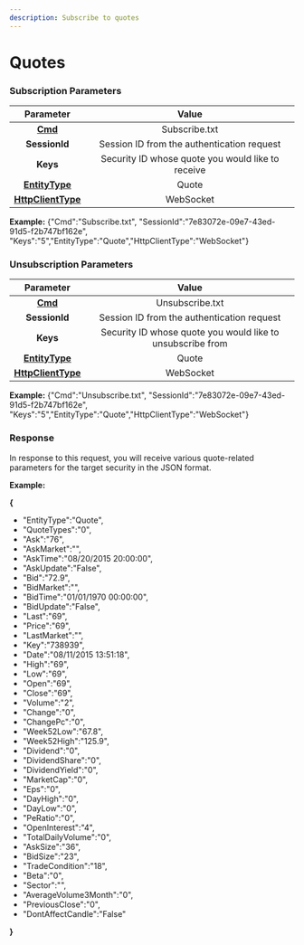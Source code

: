 ```yaml
---
description: Subscribe to quotes
---
```


# Quotes

### Subscription Parameters <a id="Quote-Subscribe"></a>

| Parameter | Value |
| :---: | :---: |
| [**Cmd**](https://wiki.etnasoft.com/display/ET/Enumerations) | Subscribe.txt |
| **SessionId** | Session ID from the authentication request |
| **Keys** | Security ID whose quote you would like to receive |
| [**EntityType**](https://wiki.etnasoft.com/display/ET/Enumerations) | Quote |
| [**HttpClientType**](https://wiki.etnasoft.com/display/DOCS/Enumerations) | WebSocket |

**Example:** {"Cmd":"Subscribe.txt", "SessionId":"7e83072e-09e7-43ed-91d5-f2b747bf162e", "Keys":"5","EntityType":"Quote","HttpClientType":"WebSocket"}

### Unsubscription Parameters <a id="Quote-Unsubscribe"></a>

| Parameter | Value |
| :---: | :---: |
| [**Cmd**](https://wiki.etnasoft.com/display/ET/Enumerations) | Unsubscribe.txt |
| **SessionId** | Session ID from the authentication request |
| **Keys** | Security ID whose quote you would like to unsubscribe from |
| [**EntityType**](https://wiki.etnasoft.com/display/ET/Enumerations) | Quote |
| [**HttpClientType**](https://wiki.etnasoft.com/display/DOCS/Enumerations) | WebSocket |

**Example:** {"Cmd":"Unsubscribe.txt", "SessionId":"7e83072e-09e7-43ed-91d5-f2b747bf162e", "Keys":"5","EntityType":"Quote","HttpClientType":"WebSocket"}

### Response <a id="Quote-Message"></a>

In response to this request, you will receive various quote-related parameters for the target security in the JSON format.

**Example:**

**{**

* "EntityType":"Quote",
* "QuoteTypes":"0",
* "Ask":"76",
* "AskMarket":"",
* "AskTime":"08/20/2015 20:00:00",
* "AskUpdate":"False",
* "Bid":"72.9",
* "BidMarket":"",
* "BidTime":"01/01/1970 00:00:00",
* "BidUpdate":"False",
* "Last":"69",
* "Price":"69",
* "LastMarket":"",
* "Key":"738939",
* "Date":"08/11/2015 13:51:18",
* "High":"69",
* "Low":"69",
* "Open":"69",
* "Close":"69",
* "Volume":"2",
* "Change":"0",
* "ChangePc":"0",
* "Week52Low":"67.8",
* "Week52High":"125.9",
* "Dividend":"0",
* "DividendShare":"0",
* "DividendYield":"0",
* "MarketCap":"0",
* "Eps":"0",
* "DayHigh":"0",
* "DayLow":"0",
* "PeRatio":"0",
* "OpenInterest":"4",
* "TotalDailyVolume":"0",
* "AskSize":"36",
* "BidSize":"23",
* "TradeCondition":"18",
* "Beta":"0",
* "Sector":"",
* "AverageVolume3Month":"0",
* "PreviousClose":"0",
* "DontAffectCandle":"False"

**}**

